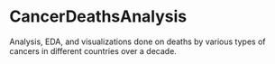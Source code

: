 # CancerDeathsAnalysis
Analysis, EDA, and visualizations done on deaths by various types of cancers in different countries over a decade.
